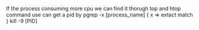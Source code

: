 If the process consuming more cpu we can find it thorugh top and htop command 
use can get a pid by pgrep -x [process_name] { x => extact match }
kill -9 [PID]